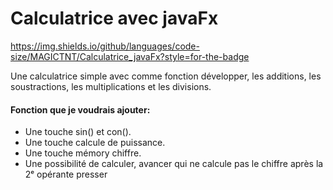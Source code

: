<h1> Calculatrice avec javaFx </h1>

https://img.shields.io/github/languages/code-size/MAGICTNT/Calculatrice_javaFx?style=for-the-badge

<p>Une calculatrice simple avec comme fonction développer, les additions, les soustractions, les multiplications et les divisions.</p>

<h4>Fonction que je voudrais ajouter:</h4>
<ul>
  <li>Une touche sin() et con().</li>
  <li>Une touche calcule de puissance.</li>
  <li>Une touche mémory chiffre.</li>
  <li>Une possibilité de calculer, avancer qui ne calcule pas le chiffre après la 2ᵉ opérante presser</li>
</ul>
